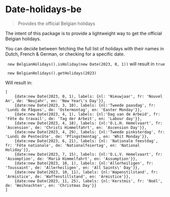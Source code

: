 # Date-holidays-be

> Provides the official Belgian holidays

The intent of this package is to provide a lightweight way to get the official Belgian holidays.

You can decide between fetching the full list of holidays with their names in Dutch, French & German, or checking for a specific date.

` new BelgianHolidays().isHoliday(new Date(2023, 0, 1))` will result in `true`

 
` new BelgianHolidays().getHolidays(2023)`

Will result in:

```
[
    {date:new Date(2023, 0, 1), labels: {nl: 'Nieuwjaar', fr: 'Nouvel An', de: 'Neujahr', en: 'New Year\'s Day'}},
    {date:new Date(2023, 3, 10), labels: {nl:'Tweede paasdag', fr: 'Lundi de Pâques', de: 'Ostermontag', en: 'Easter Monday'}},
    {date:new Date(2023, 4, 1), labels: {nl:'Dag van de Arbeid', fr: 'Fête du travail', de: 'Tag der Arbeit', en: 'Labour day'}},
    {date:new Date(2023, 4, 18), labels: {nl:'O.L.H. Hemelvaart', fr: 'Ascension', de: 'Christi Himmelfahrt', en: 'Ascension Day'}},
    {date:new Date(2023, 4, 29), labels: {nl:'Tweede pinksterdag', fr: 'Lundi de Pentecôte', de: 'Pfingstmontag', en: 'Whit Monday'}},
    {date:new Date(2023, 6, 21), labels: {nl: 'Nationale feestdag', fr: 'Fête nationale', de: 'Nationalfeiertag', en: 'National Holiday'}},
    {date:new Date(2023, 7, 15), labels: {nl:'O.L.V. Hemelvaart', fr: 'Assomption', de: 'Mariä Himmelfahrt', en: 'Assumption'}},
    {date:new Date(2023, 10, 1), labels: {nl:'Allerheiligen', fr: 'Toussaint', de: 'Allerheiligen', en: 'All Saints\' Day'}},
    {date:new Date(2023, 10, 11), labels: {nl:'Wapenstilstand', fr:  'Armistice', de: 'Waffenstillstand', en: 'Armistice'}},
    {date:new Date(2023, 11, 25), labels: {nl:'Kerstmis', fr: 'Noël', de: 'Weihnachten', en: 'Christmas Day'}}
]
```
